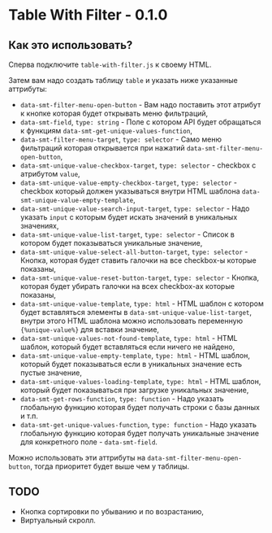 # Table With Filter - 0.1.0

## Как это использовать?

Сперва подключите `table-with-filter.js` к своему HTML.


Затем вам надо создать таблицу `table` и указать ниже указанные аттрибуты:
- `data-smt-filter-menu-open-button` - Вам надо поставить этот атрибут к кнопке которая будет открывать меню фильтраций,
- `data-smt-field`, `type: string` - Поле с котором API будет обращаться к функциям `data-smt-get-unique-values-function`,
- `data-smt-filter-menu-target`, `type: selector` - Само меню фильтраций которая открывается при нажатий `data-smt-filter-menu-open-button`,
- `data-smt-unique-value-checkbox-target`, `type: selector` - checkbox с атрибутом `value`,
- `data-smt-unique-value-empty-checkbox-target`, `type: selector` - checkbox который должен указываться внутри HTML шаблона `data-smt-unique-value-empty-template`,
- `data-smt-unique-value-search-input-target`, `type: selector` - Надо указать `input` с которым будет искать значений в уникальных значениях,
- `data-smt-unique-value-list-target`, `type: selector` - Список в котором будет показываться уникальные значение,
- `data-smt-unique-value-select-all-button-target`, `type: selector` - Кнопка, которая будет ставить галочки на все checkbox-ы которые показаны,
- `data-smt-unique-value-reset-button-target`, `type: selector` - Кнопка, которая будет убирать галочки на всех checkbox-ах которые показаны,
- `data-smt-unique-value-template`, `type: html` - HTML шаблон с котором будет вставляться элементы в `data-smt-unique-value-list-target`, внутри этого HTML шаблона можно использовать переменную `{%unique-value%}` для вставки значение,
- `data-smt-unique-values-not-found-template`, `type: html` - HTML шаблон, который будет вставляться если ничего не найдено,
- `data-smt-unique-value-empty-template`, `type: html` - HTML шаблон, который будет показываться если в уникальных значение есть пустые значение, 
- `data-smt-unique-values-loading-template`, `type: html` - HTML шаблон, который будет показываться при загрузке уникальных значение,
- `data-smt-get-rows-function`, `type: function` - Надо указать глобальную функцию которая будет получать строки с базы данных и т.п. 
- `data-smt-get-unique-values-function`, `type: function` - Надо указать глобальную функцию которая будет получать уникальные значение для конкретного поле - `data-smt-field`.

Можно использовать эти аттрибуты на `data-smt-filter-menu-open-button`, тогда приоритет будет выше чем у таблицы.

## TODO 
- Кнопка сортировки по убыванию и по возрастанию,
- Виртуальный скролл.